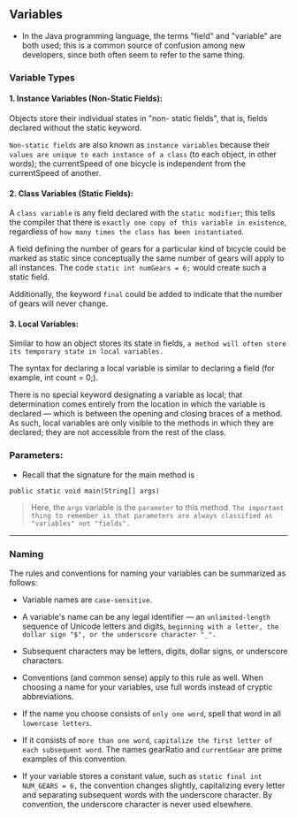 ## Variables

-  In the Java programming language, the terms "field" and "variable" are both used; this is a common source of confusion among new developers, since both often seem to refer to the same thing.

### Variable Types

#### 1. **Instance Variables (Non-Static Fields):** 

Objects store their individual states in "non-	     static fields", that is, fields declared without the static keyword. 

`Non-static fields` are also known as `instance variables` because their `values are unique to each instance of a class` (to each object, in other words); the currentSpeed of one bicycle is independent from the currentSpeed of another.


#### 2. **Class Variables (Static Fields):** 

A `class variable` is any field declared with the `static modifier`; this tells the compiler that there is `exactly one copy of this variable in existence`, regardless of `how many times the class has been instantiated`.

 A field defining the number of gears for a particular kind of bicycle could be marked as static since conceptually the same number of gears will apply to all instances. The code `static int numGears = 6;` would create such a static field. 
 
Additionally, the keyword `final` could be added to indicate that the number of gears will never change.

#### 3. **Local Variables:** 

Similar to how an object stores its state in fields, `a method will often store its temporary state in local variables.` 

The syntax for declaring a local variable is similar to declaring a field (for example, int count = 0;). 

There is no special keyword designating a variable as local; that determination comes entirely from the location in which the variable is declared — which is between the opening and closing braces of a method. As such, local variables are only visible to the methods in which they are declared; they are not accessible from the rest of the class.


### **Parameters:** 

- Recall that the signature for the main method is 

```
public static void main(String[] args)
```

> Here, the `args` variable is the `parameter` to this method. `The important thing to remember is that parameters are always classified as "variables" not "fields".` 

---

### Naming

The rules and conventions for naming your variables can be summarized as follows:

* Variable names are `case-sensitive`. 

* A variable's name can be any legal identifier — an `unlimited-length` sequence of Unicode letters and digits, `beginning with a letter, the dollar sign "$", or the underscore character "_".` 

* Subsequent characters may be letters, digits, dollar signs, or underscore characters.

* Conventions (and common sense) apply to this rule as well. When choosing a name for your variables, use full words instead of cryptic abbreviations. 

* If the name you choose consists of `only one word`, spell that word in all `lowercase letters`. 

* If it consists of `more than one word`, `capitalize the first letter of each subsequent word`. The names gearRatio and `currentGear` are prime examples of this convention. 

* If your variable stores a constant value, such as `static final int NUM_GEARS = 6,` the convention changes slightly, capitalizing every letter and separating subsequent words with the underscore character. By convention, the underscore character is never used elsewhere.
